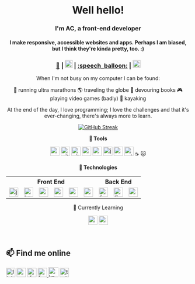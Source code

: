 <div align='center'>

<h1><strong>Well hello!</strong></h1>
<h3>I'm AC, a front-end developer</h3>
<h4>I make responsive, accessible websites and apps.  Perhaps I am biased, but I think they're kinda pretty, too. :)</h4>

<h3><a href='https://www.achulslander.com/'>🔗</a> | <a href='https://blog.achulslander.com/'><img height='21' width='21' alt='hashnode' src='https://cdn.simpleicons.org/hashnode/#2962FF'  /></a> | <a href='https://www.achulslander.com/#contact/'>:speech_balloon:</a> | <a href='https://www.buymeacoffee.com/alleycaaat' ><img height='21' width='21' alt='buy me a coffee' src='https://cdn.simpleicons.org/buymeacoffee/#FFDD00' /></a></h3>

When I'm not busy on my computer I can be found:

:feet: running ultra marathons
:earth_americas: traveling the globe
:book: devouring books
:video_game: playing video games (badly)
:ocean: kayaking

At the end of the day, I love programming; I love the challenges and that it's ever-changing, there's always more to learn. 

<div align='center'>
  
[![GitHub Streak](https://streak-stats.demolab.com?user=alleycaaat&theme=material-palenight&hide_border=true&date_format=j%20M%5B%20Y%5D&card_width=375)](https://git.io/streak-stats)

<strong>:wrench: Tools</strong>
  
<a href='https://code.visualstudio.com'><img height='25' width='25' alt='vs code' src='https://cdn.simpleicons.org/visualstudiocode/#007ACC' /></a>
<a href='https://git-scm.com/'><img height='25' width='25' alt='git' src='https://cdn.simpleicons.org/git/#F05025' /></a>
<a href='https://github.com/'><img height='25' width='25' alt='github' src='https://cdn.simpleicons.org/github/454545' /></a>
<a href='https://npmjs.com'><img height='25' width='25' alt='npm' src='https://cdn.simpleicons.org/npm/#CB3837' /></a>
<a href='https://analytics.google.com/analytics/web/'><img height='25' width='25' alt='google analytics' src='https://cdn.simpleicons.org/googleanalytics/#E37400' /></a>
<a href='https://jamstack.wtf/'><img height='25' width='25' alt='jamstack' src='https://cdn.simpleicons.org/jamstack/#F0047F' /></a>
<a href='https://www.gimp.org/'><img height='25' width='25' src='https://cdn.simpleicons.org/gimp/#5C5543' /></a>
<a href='https://www.adobe.com/products/photoshop.html'><img height='25' width='25' alt='adobe photoshop' src='https://cdn.simpleicons.org/adobephotoshop/#31A8FF' /></a>
:coffee:
:cat:

</div>  

<strong>:floppy_disk: Technologies</strong>

<table>
<tr>
<th colspan='6' align='center'>Front End</th><th colspan='3' align='center'>Back End</th>
</tr>

<tr>
<td><a href='https://www.javascript.com/'><img height='25' width='25' alt='javascript' src='https://cdn.simpleicons.org/javascript/#F7DF1E' /> </a></td>
<td><a href='https://developer.mozilla.org/en-US/docs/Glossary/HTML5'><img height='25' width='25' alt='html5' src='https://cdn.simpleicons.org/html5/#E34F26' /> </a></td>
<td><a href='https://www.css3.info/'><img height='25' width='25' alt='css3' src='https://cdn.simpleicons.org/css3/#1572B6' /> </a></td>
<td><a href='https://sass-lang.com/'><img height='25' width='25' alt='sass' src='https://cdn.simpleicons.org/sass/#CC6699' /> </a></td>
<td><a href='https://reactjs.org/'><img height='25' width='25' alt='react' src='https://cdn.simpleicons.org/react/#61DAFB' /></a></td>
<td><a href='https://netlify.com'><img height='25' width='25' alt='netlify' src='https://cdn.simpleicons.org/netlify/#00C7B7' /></a></td>

<td><a href='https://fauna.com/'><img height='25' width='25' alt='fauna' src='https://cdn.simpleicons.org/fauna/#3A1AB6' /></a></td>
<td><a href='https://firebase.google.com/'><img height='25' width='25' alt='firebase' src='https://cdn.simpleicons.org/firebase/#FFCA28' /></a></td>
<td><a href='https://appwrite.io/'><img height='25' width='25' alt='appwrite' src='https://cdn.simpleicons.org/appwrite/#F02E65' /></a></td>
</tr>
</table>


🌱 Currently Learning<th colspan='5'>

<a href='https://nextjs.org/'><img height='25' width='25' alt='nextjs' src='https://cdn.simpleicons.org/next.js/454545' /></a>
<a href='https://reactnative.dev/'><img height='25' width='25' alt='react native' src='https://cdn.simpleicons.org/react/#61DAFB' /></a>
</details>


<!--
<details>
<summary>:mortar_board: How I learn</summary>
<a href='https://www.freecodecamp.org/achulslander'><img height='25' width='25' alt='freecodecamp' src='https://cdn.simpleicons.org/freecodecamp/454545' /></a>
<td><a href='https://www.udemy.com/course/react-native-the-practical-guide/'><img height='25' width='25' alt='udemy' src='https://cdn.simpleicons.org/udemy/#A435F0' /> </a>
<a href='https://developer.mozilla.org/'><img height='25' width='25' alt='mdn web docs' src='https://cdn.simpleicons.org/mdnwebdocs/454545' /></a>
<a href='https://www.coursera.org/'><img height='25' width='25' alt='coursera' src='https://cdn.simpleicons.org/coursera/#0056D2' /></a>
<a href='https://stackoverflow.com/'><img height='25' width='25' alt='stack overflow' src='https://cdn.simpleicons.org/stackoverflow/#F58025' /></a>
</details>
-->
  
</div>
<br>

## 📫 Find me online

<a href='https://www.linkedin.com/in/achulslander'><img height='25' width='25' alt='linkedin' src='https://cdn.simpleicons.org/linkedin/#0A66C2'></a>
<a href='https://codepen.io/alleycaaat'>   <img height='25' width='25' alt='codepen' src='https://cdn.simpleicons.org/codepen/454545/'></a>
<a href='https://discordapp.com/users/427569685366833174'>   <img height='25' width='25' alt='discord' src='https://cdn.simpleicons.org/discord/#5865F2'></a>
<a href='https://www.frontendmentor.io/profile/alleycaaat'>   <img height='25' width='25' alt='front end mentor' src='https://cdn.simpleicons.org/frontendmentor/#3F54A3'></a><a href='https://ko-fi.com/alleycaaat'>   <img height='27' width='27' src='https://cdn.simpleicons.org/kofi/FF5E5B' alt='ko fi logo'></a>
<a href='https://twitter.com/achulslander'>   <img height='25' width='25' alt='twitter' src='https://cdn.simpleicons.org/twitter/#1DA1F2'></a>

